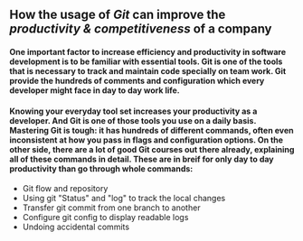 ## How the usage of _**Git**_ can improve the _**productivity & competitiveness**_ of a company

#### One important factor to increase efficiency and productivity in software development is to be familiar with essential tools. Git is one of the tools that is necessary to track and maintain code specially on team work. Git provide the hundreds of comments and configuration which every developer might face in day to day work life.

#### Knowing your everyday tool set increases your productivity as a developer. And Git is one of those tools you use on a daily basis. Mastering Git is tough: it has hundreds of different commands, often even inconsistent at how you pass in flags and configuration options. On the other side, there are a lot of good Git courses out there already, explaining all of these commands in detail. These are in breif for only day to day productivity than go through whole commands:
* Git flow and repository
* Using git "Status" and "log" to track the local changes
* Transfer git commit from one branch to another
* Configure git config to display readable logs
* Undoing accidental commits
